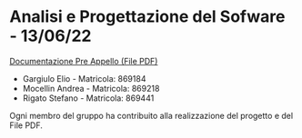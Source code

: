 # Analisi e Progettazione del Sofware - 13/06/22

[Documentazione Pre Appello (File PDF)](/PDF_PREAPPELLO_TRAVEL_ON_869184_869218_869441.pdf)

- Gargiulo Elio - Matricola: 869184
- Mocellin Andrea - Matricola: 869218
- Rigato Stefano - Matricola: 869441

Ogni membro del gruppo ha contribuito alla realizzazione del progetto e del File PDF.
